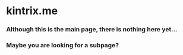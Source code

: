 # kintrix.me

### Although this is the main page, there is nothing here yet...
### Maybe you are looking for a subpage?
